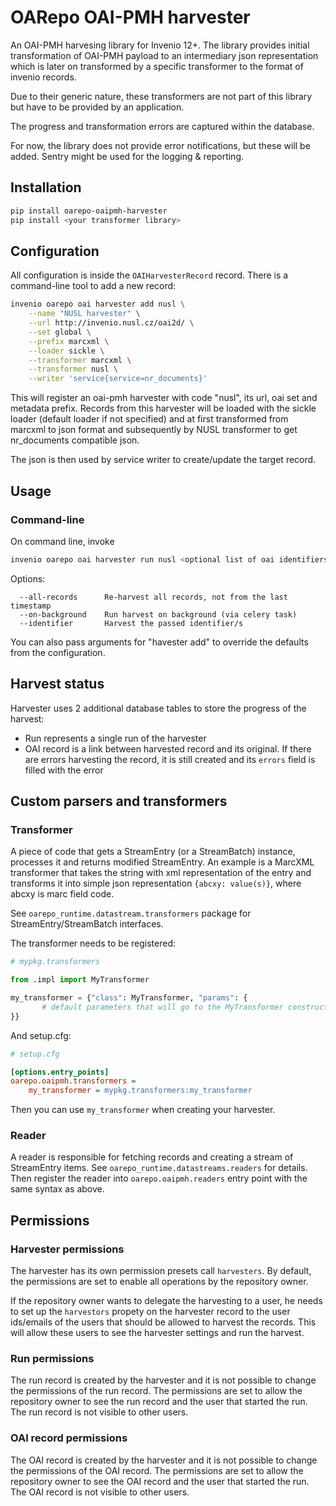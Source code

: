 # OARepo OAI-PMH harvester

An OAI-PMH harvesing library for Invenio 12+. The library provides initial transformation
of OAI-PMH payload to an intermediary json representation which is later on transformed by
a specific transformer to the format of invenio records.

Due to their generic nature, these transformers are not part of this library but have to be
provided by an application.

The progress and transformation errors are captured within the database.

For now, the library does not provide error notifications, but these will be added. Sentry might
be used for the logging & reporting.

## Installation

```bash
pip install oarepo-oaipmh-harvester
pip install <your transformer library>
```

## Configuration

All configuration is inside the `OAIHarvesterRecord` record.
There is a command-line tool to add a new record:

```bash
invenio oarepo oai harvester add nusl \
    --name "NUSL harvester" \
    --url http://invenio.nusl.cz/oai2d/ \
    --set global \
    --prefix marcxml \
    --loader sickle \
    --transformer marcxml \
    --transformer nusl \
    --writer 'service{service=nr_documents}'
```

This will register an oai-pmh harvester with code "nusl",
its url, oai set and metadata prefix. Records from this
harvester will be loaded with the sickle loader (default loader
if not specified) and at first transformed from marcxml to
json format and subsequently by NUSL transformer to get
nr_documents compatible json.

The json is then used by service writer to create/update
the target record.

## Usage

### Command-line

On command line, invoke

```bash
invenio oarepo oai harvester run nusl <optional list of oai identifiers to harvest>
```

Options:

```text
  --all-records      Re-harvest all records, not from the last timestamp
  --on-background    Run harvest on background (via celery task)
  --identifier       Harvest the passed identifier/s
```

You can also pass arguments for "havester add" to override the defaults from the configuration.

## Harvest status

Harvester uses 2 additional database tables to store the progress of the harvest:

* Run represents a single run of the harvester
* OAI record is a link between harvested record and its original.
  If there are errors harvesting the record, it is still created and its
  `errors` field is filled with the error

## Custom parsers and transformers

### Transformer

A piece of code that gets a StreamEntry (or a StreamBatch) instance, processes it and returns modified
StreamEntry. An example is a MarcXML transformer that takes the string with xml representation of the
entry and transforms it into simple json representation `{abcxy: value(s)}`, where abcxy is marc field code.

See `oarepo_runtime.datastream.transformers` package for StreamEntry/StreamBatch interfaces.

The transformer needs to be registered:

```python
# mypkg.transformers

from .impl import MyTransformer

my_transformer = {"class": MyTransformer, "params": {
       # default parameters that will go to the MyTransformer constructor
}}
```

And setup.cfg:

```ini
# setup.cfg

[options.entry_points]
oarepo.oaipmh.transformers =
    my_transformer = mypkg.transformers:my_transformer
```

Then you can use `my_transformer` when creating your harvester.

### Reader

A reader is responsible for fetching records and creating a stream of StreamEntry items.
See `oarepo_runtime.datastreams.readers` for details. Then register the reader into
`oarepo.oaipmh.readers` entry point with the same syntax as above.

## Permissions

### Harvester permissions

The harvester has its own permission presets call `harvesters`. By default, the
permissions are set to enable all operations by the repository owner.

If the repository owner wants to delegate the harvesting to a user, he needs to
set up the `harvestors` propety on the harvester record to the user ids/emails
of the users that should be allowed to harvest the records. This will allow these
users to see the harvester settings and run the harvest.

### Run permissions

The run record is created by the harvester and it is not possible to change the
permissions of the run record. The permissions are set to allow the repository
owner to see the run record and the user that started the run. The run record
is not visible to other users.

### OAI record permissions

The OAI record is created by the harvester and it is not possible to change the
permissions of the OAI record. The permissions are set to allow the repository
owner to see the OAI record and the user that started the run. The OAI record
is not visible to other users.
